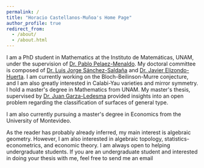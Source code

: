 ```yaml
---
permalink: /
title: "Horacio Castellanos-Muñoa's Home Page"
author_profile: true
redirect_from: 
  - /about/
  - /about.html
---
```



I am a PhD student in Mathematics at the Instituto de Matemáticas, UNAM, under the supervision of [Dr. Pablo Pelaez-Menaldo](https://arxiv.org/search/math?searchtype=author&query=Pelaez%2C+P). My doctoral committee is composed of [Dr. Luis Jorge Sánchez-Saldaña](https://sites.google.com/im.unam.mx/luisjorgesanchezsaldana/) and [Dr. Javier Elizondo-Huerta](https://www.matem.unam.mx/fsd/javier). I am currently working on the Bloch-Beilinson-Murre conjecture, and I am also greatly interested in Calabi-Yau varieties and mirror symmetry. I hold a master's degree in Mathematics from UNAM. My master's thesis, supervised by [Dr. Juan Garza-Ledesma](https://research.tec.mx/vivo-tec/display/PID_478781) provided insights into an open problem regarding the classification of surfaces of general type.

I am also currently pursuing a master's degree in Economics from the University of Montevideo.

As the reader has probably already inferred, my main interest is algebraic geometry. However, I am also interested in algebraic topology, statistics-econometrics, and economic theory. I am always open to helping undergraduate students. If you are an undergraduate student and interested in doing your thesis with me, feel free to send me an email

